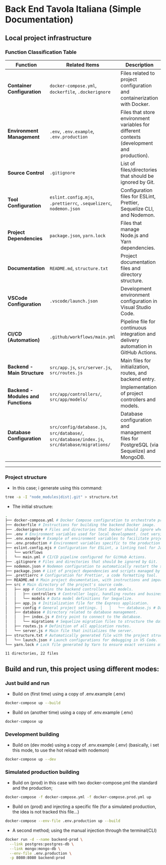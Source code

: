 # Back End Tavola Italiana (Simple Documentation)

## Local project infrastructure

### **Function Classification Table**

| **Function**                        | **Related Items**                                                                              | **Description**                                                                             |
| ----------------------------------- | ---------------------------------------------------------------------------------------------- | ------------------------------------------------------------------------------------------- |
| **Container Configuration**         | `docker-compose.yml`, `dockerfile`, `.dockerignore`                                            | Files related to project configuration and containerization with Docker.                    |
| **Environment Management**          | `.env`, `.env.example`, `.env.production`                                                      | Files that store environment variables for different contexts (development and production). |
| **Source Control**                  | `.gitignore`                                                                                   | List of files/directories that should be ignored by Git.                                    |
| **Tool Configuration**              | `eslint.config.mjs`, `.prettierrc`, `.sequelizerc`, `nodemon.json`                             | Configuration files for ESLint, Prettier, Sequelize CLI, and Nodemon.                       |
| **Project Dependencies**            | `package.json`, `yarn.lock`                                                                    | Files that manage Node.js and Yarn dependencies.                                            |
| **Documentation**                   | `README.md`, `structure.txt`                                                                   | Project documentation files and directory structure.                                        |
| **VSCode Configuration**            | `.vscode/launch.json`                                                                          | Development environment configuration in Visual Studio Code.                                |
| **CI/CD (Automation)**              | `.github/workflows/main.yml`                                                                   | Pipeline file for continuous integration and delivery automation in GitHub Actions.         |
| **Backend - Main Structure**        | `src/app.js`, `src/server.js`, `src/routes.js`                                                 | Main files for initialization, routes, and backend entry.                                   |
| **Backend - Modules and Functions** | `src/app/controllers/`, `src/app/models/`                                                      | Implementation of project controllers and models.                                           |
| **Database Configuration**          | `src/config/database.js`, `src/database/`, `src/database/index.js`, `src/database/migrations/` | Database configuration and management files for PostgreSQL (via Sequelize) and MongoDB.     |

---

### Project structure

- In this case; i generate using this command:

```bash
tree -a -I "node_modules|dist|.git" > structure.txt
```

- The initial structure:

```bash
.
├── docker-compose.yml # Docker Compose configuration to orchestrate project containers.
├── dockerfile # Instructions for building the backend Docker image.
├── .dockerignore # Files and directories that Docker should ignore when building the image.
├── .env # Environment variables used for local development. (not versioned)
├── .env.example # Example of environment variables to facilitate project configuration.
├── .env.production # Environment variables specific to the production environment. (not versioned)
├── eslint.config.mjs # Configuration for ESLint, a linting tool for JavaScript. ├── .github # Directory containing GitHub-related configurations.
│   └── workflows
│   └── main.yml # CI/CD pipeline configured for GitHub Actions.
├── .gitignore # Files and directories that should be ignored by Git.
├── nodemon.json # Nodemon configuration to automatically restart the server during development.
├── package.json # List of project dependencies and scripts managed by Node.js.
├── .prettierrc # Configuration for Prettier, a code formatting tool.
├── README.md # Main project documentation, with instructions and important details. ├── .sequelizerc # Configuration for the Sequelize CLI.
├── src # Main directory of the project's source code.
│   ├── app # Contains the backend controllers and models.
│   │   ├── controllers # Controller logic, handling routes and business logic.
│   │   └── models # Data model definitions for Sequelize.
│   ├── app.js # Initialization file for the Express application.
│   ├── config # General project settings. │   │   └── database.js # Database configuration (PostgreSQL or MongoDB).
│   ├── database # Directory related to database management.
│   │   ├── index.js # Entry point to connect to the database.
│   │   └── migrations # Sequelize migration files to structure the database.
│   ├── routes.js # Definition of all application routes.
│   └── server.js # Main file that initializes the server.
├── structure.txt # Automatically generated file with the project structure. ├── .vscode # Visual Studio Code-specific configurations.
│   └── launch.json # Launch configurations for debugging in VS Code.
└── yarn.lock # Lock file generated by Yarn to ensure exact versions of dependencies.

11 directories, 22 files
```

## Build and run, this project using different modes:

### Just build and run

- Build on (first time) using a copy of .env.example (.env)

```bash
docker-compose up --build
```

- Build on (another time) using a copy of .env.example (.env)

```bash
docker-compose up
```

### Development building

- Build on (dev mode) using a copy of .env.example (.env) (basically, i set this mode, to use the hot reload with nodemon)

```bash
docker-compose up --dev
```

### Simulated production building

- Build on (prod) in this case with two docker-compose.yml the standard and the production;

```bash
docker-compose -f docker-compose.yml -f docker-compose.prod.yml up
```

- Build on (prod) and injecting a specific file (for a simulated production, the idea is not tracked this file...)

```bash
docker-compose --env-file .env.production up --build
```

- A second method; using the manual injection through the terminal(CLI)

```bash
docker run -d --name backend-prod \
  --link postgres:postgres-db \
  --link mongo:mongo-db \
  --env-file .env.production \
  -p 8080:8080 backend:prod
```
